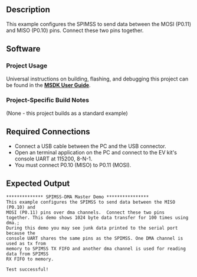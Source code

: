 ## Description

This example configures the SPIMSS to send data between the MOSI (P0.11) and
MISO (P0.10) pins.  Connect these two pins together.

## Software

### Project Usage

Universal instructions on building, flashing, and debugging this project can be found in the **[MSDK User Guide](https://analog-devices-msdk.github.io/msdk/USERGUIDE/)**.

### Project-Specific Build Notes

(None - this project builds as a standard example)

## Required Connections

-   Connect a USB cable between the PC and the USB connector.
-   Open an terminal application on the PC and connect to the EV kit's console UART at 115200, 8-N-1.
-   You must connect P0.10 (MISO) to P0.11 (MOSI).

## Expected Output

```
************** SPIMSS-DMA Master Demo ****************
This example configures the SPIMSS to send data between the MISO (P0.10) and
MOSI (P0.11) pins over dma channels.  Connect these two pins
together. This demo shows 1024 byte data transfer for 100 times using dma.;
During this demo you may see junk data printed to the serial port because the
console UART shares the same pins as the SPIMSS. One DMA channel is used as tx from
memory to SPIMSS TX FIFO and another dma channel is used for reading data from SPIMSS
RX FIFO to memory.

Test successful!
```
